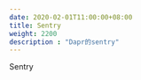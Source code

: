 ```yaml
---
date: 2020-02-01T11:00:00+08:00
title: Sentry
weight: 2200
description : "Dapr的sentry"
---
```




Sentry



